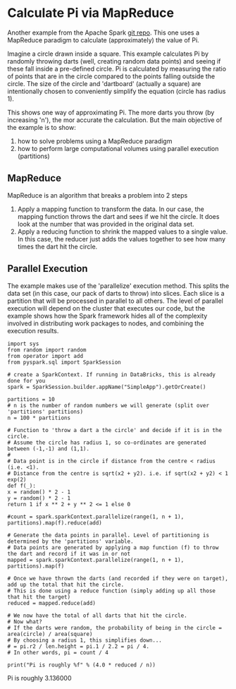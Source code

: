 Calculate Pi via MapReduce
==========================

Another example from the Apache Spark [git
repo](https://github.com/apache/spark/blob/master/examples/src/main/python/pi.py).
This one uses a MapReduce paradigm to calculate (approximately) the
value of Pi.

Imagine a circle drawn inside a square. This example calculates Pi by
randomly throwing darts (well, creating random data points) and seeing
if these fall inside a pre-defined circle. Pi is calculated by measuring
the ratio of points that are in the circle compared to the points
falling outside the circle. The size of the circle and 'dartboard'
(actually a square) are intentionally chosen to conveniently simplify
the equation (circle has radius 1).

This shows one way of approximating Pi. The more darts you throw (by
increasing 'n'), the mor accurate the calculation. But the main
objective of the example is to show:

1.  how to solve problems using a MapReduce paradigm
2.  how to perform large computational volumes using parallel execution
    (partitions)

MapReduce
---------

MapReduce is an algorithm that breaks a problem into 2 steps

1.  Apply a mapping function to transform the data. In our case, the
    mapping function throws the dart and sees if we hit the circle. It
    does look at the number that was provided in the original data set.
2.  Apply a reducing function to shrink the mapped values to a single
    value. In this case, the reducer just adds the values together to
    see how many times the dart hit the circle.

Parallel Execution
------------------

The example makes use of the 'parallelize' execution method. This splits
the data set (in this case, our pack of darts to throw) into slices.
Each slice is a partition that will be processed in parallel to all
others. The level of parallel execution will depend on the cluster that
executes our code, but the example shows how the Spark framework hides
all of the complexity involved in distributing work packages to nodes,
and combining the execution results.

``` {.python}
import sys
from random import random
from operator import add
from pyspark.sql import SparkSession

# create a SparkContext. If running in DataBricks, this is already done for you
spark = SparkSession.builder.appName("SimpleApp").getOrCreate()

partitions = 10
# n is the number of random numbers we will generate (split over 'partitions' partitions)
n = 100 * partitions

# Function to 'throw a dart a the circle' and decide if it is in the circle.
# Assume the circle has radius 1, so co-ordinates are generated between (-1,-1) and (1,1).
#
# Data point is in the circle if distance from the centre < radius (i.e. <1).
# Distance from the centre is sqrt(x2 + y2). i.e. if sqrt(x2 + y2) < 1 exp(2)
def f(_):
x = random() * 2 - 1
y = random() * 2 - 1
return 1 if x ** 2 + y ** 2 <= 1 else 0

#count = spark.sparkContext.parallelize(range(1, n + 1), partitions).map(f).reduce(add)

# Generate the data points in parallel. Level of partitioning is determined by the 'partitions' variable.
# Data points are generated by applying a map function (f) to throw the dart and record if it was in or not
mapped = spark.sparkContext.parallelize(range(1, n + 1), partitions).map(f)

# Once we have thrown the darts (and recorded if they were on target), add up the total that hit the circle.
# This is done using a reduce function (simply adding up all those that hit the target)
reduced = mapped.reduce(add)

# We now have the total of all darts that hit the circle.
# Now what?
# If the darts were random, the probability of being in the circle = area(circle) / area(square)
# By choosing a radius 1, this simplifies down...
# = pi.r2 / len.height = pi.1 / 2.2 = pi / 4.
# In other words, pi = count / 4

print("Pi is roughly %f" % (4.0 * reduced / n))
```

Pi is roughly 3.136000
